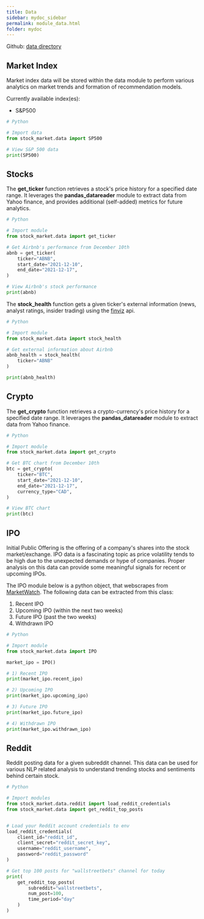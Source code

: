 ```yaml
---
title: Data
sidebar: mydoc_sidebar
permalink: module_data.html
folder: mydoc
---
```


Github: [data directory](https://github.com/jk1mm/stock-market/tree/release/stock_market/data)

## Market Index

Market index data will be stored within the data module to perform
various analytics on market trends and formation of recommendation models.

Currently available index(es):
 - S&P500

```python
# Python

# Import data
from stock_market.data import SP500

# View S&P 500 data
print(SP500)

```

## Stocks

The **get_ticker** function retrieves a stock's price history for a specified date range.
It leverages the **pandas_datareader** module to extract data from Yahoo finance, and provides
additional (self-added) metrics for future analytics.

```python
# Python

# Import module
from stock_market.data import get_ticker

# Get Airbnb's performance from December 10th
abnb = get_ticker(
    ticker="ABNB",
    start_date="2021-12-10",
    end_date="2021-12-17",
)

# View Airbnb's stock performance
print(abnb)

```

The **stock_health** function gets a given ticker's external information (news, analyst ratings, insider trading)
using the [finviz](https://github.com/mariostoev/finviz) api.

```python
# Python

# Import module
from stock_market.data import stock_health

# Get external information about Airbnb
abnb_health = stock_health(
    ticker="ABNB"
)

print(abnb_health)

```

## Crypto

The **get_crypto** function retrieves a crypto-currency's price history for a specified date range.
It leverages the **pandas_datareader** module to extract data from Yahoo finance.

```python
# Python

# Import module
from stock_market.data import get_crypto

# Get BTC chart from December 10th
btc = get_crypto(
    ticker="BTC",
    start_date="2021-12-10",
    end_date="2021-12-17",
    currency_type="CAD",
)

# View BTC chart
print(btc)

```

## IPO

Initial Public Offering is the offering of a company's shares into the stock market/exchange.
IPO data is a fascinating topic as price volatility tends to be high due to the unexpected demands
or hype of companies. Proper analysis on this data can provide some meaningful signals for recent
or upcoming IPOs.

The IPO module below is a python object, that webscrapes from
[MarketWatch](https://www.marketwatch.com/tools/ipo-calendar). The following data can be extracted
from this class:
1. Recent IPO
2. Upcoming IPO (within the next two weeks)
3. Future IPO (past the two weeks)
4. Withdrawn IPO


```python
# Python

# Import module
from stock_market.data import IPO

market_ipo = IPO()

# 1) Recent IPO
print(market_ipo.recent_ipo)

# 2) Upcoming IPO
print(market_ipo.upcoming_ipo)

# 3) Future IPO
print(market_ipo.future_ipo)

# 4) Withdrawn IPO
print(market_ipo.withdrawn_ipo)

```

## Reddit

Reddit posting data for a given subreddit channel. This data can be used
for various NLP related analysis to understand trending stocks and sentiments
behind certain stock.

```python
# Python

# Import modules
from stock_market.data.reddit import load_reddit_credentials
from stock_market.data import get_reddit_top_posts


# Load your Reddit account credentials to env
load_reddit_credentials(
    client_id="reddit_id",
    client_secret="reddit_secret_key",
    username="reddit_username",
    password="reddit_password"
)

# Get top 100 posts for "wallstreetbets" channel for today
print(
    get_reddit_top_posts(
        subreddit="wallstreetbets",
        num_post=100,
        time_period="day"
    )
)

```

